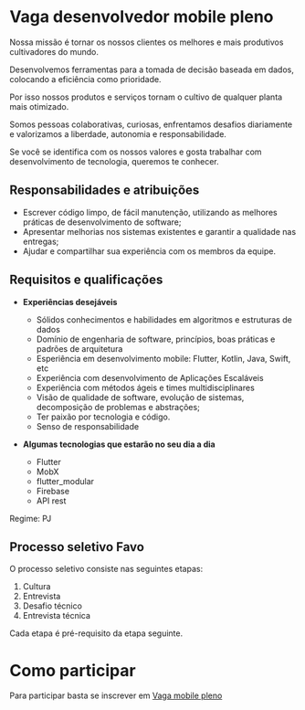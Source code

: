 
# **Vaga desenvolvedor mobile pleno**

Nossa missão é tornar os nossos clientes os melhores e mais produtivos cultivadores do mundo.

Desenvolvemos ferramentas para a tomada de decisão baseada em dados, colocando a eficiência como prioridade.

Por isso nossos produtos e serviços tornam o cultivo de qualquer planta mais otimizado.

Somos pessoas colaborativas, curiosas, enfrentamos desafios diariamente e valorizamos a liberdade, autonomia e responsabilidade.

Se você se identifica com os nossos valores e gosta trabalhar com desenvolvimento de tecnologia, queremos te conhecer.

## **Responsabilidades e atribuições**
  - Escrever código limpo, de fácil manutenção, utilizando as melhores práticas de desenvolvimento de software;
  - Apresentar melhorias nos sistemas existentes e garantir a qualidade nas entregas;
  - Ajudar e compartilhar sua experiência com os membros da equipe.

## **Requisitos e qualificações**
  - **Experiências desejáveis**
    - Sólidos conhecimentos e habilidades em algoritmos e estruturas de dados
    - Domínio de engenharia de software, princípios, boas práticas e padrões de arquitetura
    - Esperiência em desenvolvimento mobile: Flutter, Kotlin, Java, Swift, etc
    - Experiência com desenvolvimento de Aplicações Escaláveis
    - Experiência com métodos ágeis e times multidisciplinares
    - Visão de qualidade de software, evolução de sistemas, decomposição de problemas e abstrações;
    - Ter paixão por tecnologia e código.
    - Senso de responsabilidade

  - **Algumas tecnologias que estarão no seu dia a dia**
    - Flutter
    - MobX
    - flutter_modular
    - Firebase
    - API rest

Regime: PJ
## **Processo seletivo Favo**

O processo seletivo consiste nas seguintes etapas:
  1. Cultura
  2. Entrevista
  3. Desafio técnico
  4. Entrevista técnica

Cada etapa é pré-requisito da etapa seguinte.
# Como participar
Para participar basta se inscrever em [Vaga mobile pleno](http://rh.favotecnologia.com.br/jobs/detail/mobile-pleno-6)